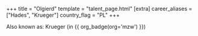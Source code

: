 +++
title = "Olgierd"
template = "talent_page.html"
[extra]
career_aliases = ["Hades", "Krueger"]
country_flag = "PL"
+++

Also known as: Krueger (in {{ org_badge(org='mzw') }})
